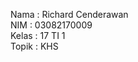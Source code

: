 Nama     : Richard Cenderawan <br>
NIM      : 03082170009 <br>
Kelas    : 17 TI 1 <br>
Topik    : KHS
